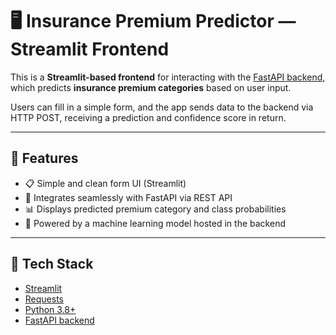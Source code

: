 # 🖥️ Insurance Premium Predictor — Streamlit Frontend

This is a **Streamlit-based frontend** for interacting with the [FastAPI backend](https://github.com/piyush-ds-bit/Insurance-Premium-Predictor), which predicts **insurance premium categories** based on user input.

Users can fill in a simple form, and the app sends data to the backend via HTTP POST, receiving a prediction and confidence score in return.

---

## 🚀 Features

- 📋 Simple and clean form UI (Streamlit)
- 🔗 Integrates seamlessly with FastAPI via REST API
- 📊 Displays predicted premium category and class probabilities
- 🧠 Powered by a machine learning model hosted in the backend

---

## 🧰 Tech Stack

- [Streamlit](https://streamlit.io/)
- [Requests](https://pypi.org/project/requests/)
- [Python 3.8+](https://www.python.org/)
- [FastAPI backend](https://github.com/piyush-ds-bit/Insurance-Premium-API)
